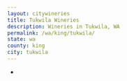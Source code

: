 ```yaml
---
layout: citywineries
title: Tukwila Wineries
description: Wineries in Tukwila, WA
permalink: /wa/king/tukwila/
state: wa
county: king
city: tukwila
---
```

-
